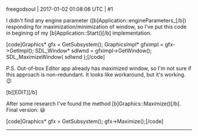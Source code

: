 freegodsoul | 2017-01-02 01:08:06 UTC | #1

I didn't find any engine parameter ([b]Application::engineParameters_[/b]) responding for maximization/minimization of window,
so I've put this code in begining of my [b]Application::Start()[/b] implementation.

[code]Graphics* gfx = GetSubsystem<Graphics>();
GraphicsImpl* gfximpl = gfx->GetImpl();
SDL_Window* sdlwnd = gfximpl->GetWindow();
SDL_MaximizeWindow( sdlwnd );[/code]

P.S. Out-of-box Editor app already has maximized window, so I'm not sure if this approach is non-redundant. It looks like workaround, but it's working. :wink:

[b][EDIT][/b]

After some research I've found the method [b]Graphics::Maximize()[/b]. Final version:
:smiley:

[code]Graphics* gfx = GetSubsystem<Graphics>();
gfx->Maximize();[/code]

-------------------------

